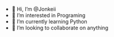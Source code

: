 - 👋 Hi, I’m @Jonkeii
- 👀 I’m interested in Programing 
- 🌱 I’m currently learning Python
- 💞️ I’m looking to collaborate on anything
